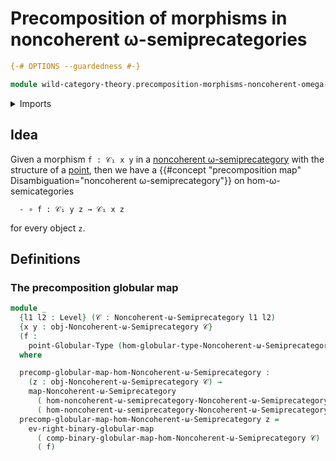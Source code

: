 # Precomposition of morphisms in noncoherent ω-semiprecategories

```agda
{-# OPTIONS --guardedness #-}

module wild-category-theory.precomposition-morphisms-noncoherent-omega-semiprecategories where
```

<details><summary>Imports</summary>

```agda
open import foundation.dependent-pair-types
open import foundation.universe-levels

open import globular-types.binary-globular-maps
open import globular-types.composition-structure-globular-types
open import globular-types.globular-types
open import globular-types.points-globular-types

open import wild-category-theory.maps-noncoherent-omega-semiprecategories
open import wild-category-theory.noncoherent-omega-semiprecategories
```

</details>

## Idea

Given a morphism `f : 𝒞₁ x y` in a
[noncoherent ω-semiprecategory](wild-category-theory.noncoherent-omega-semiprecategories.md)
with the structure of a [point](globular-types.points-globular-types.md), then
we have a
{{#concept "precomposition map" Disambiguation="noncoherent ω-semiprecategory"}}
on hom-ω-semicategories

```text
  - ∘ f : 𝒞₁ y z → 𝒞₁ x z
```

for every object `z`.

## Definitions

### The precomposition globular map

```agda
module _
  {l1 l2 : Level} (𝒞 : Noncoherent-ω-Semiprecategory l1 l2)
  {x y : obj-Noncoherent-ω-Semiprecategory 𝒞}
  (f :
    point-Globular-Type (hom-globular-type-Noncoherent-ω-Semiprecategory 𝒞 x y))
  where

  precomp-globular-map-hom-Noncoherent-ω-Semiprecategory :
    (z : obj-Noncoherent-ω-Semiprecategory 𝒞) →
    map-Noncoherent-ω-Semiprecategory
      ( hom-noncoherent-ω-semiprecategory-Noncoherent-ω-Semiprecategory 𝒞 y z)
      ( hom-noncoherent-ω-semiprecategory-Noncoherent-ω-Semiprecategory 𝒞 x z)
  precomp-globular-map-hom-Noncoherent-ω-Semiprecategory z =
    ev-right-binary-globular-map
      ( comp-binary-globular-map-hom-Noncoherent-ω-Semiprecategory 𝒞)
      ( f)
```
